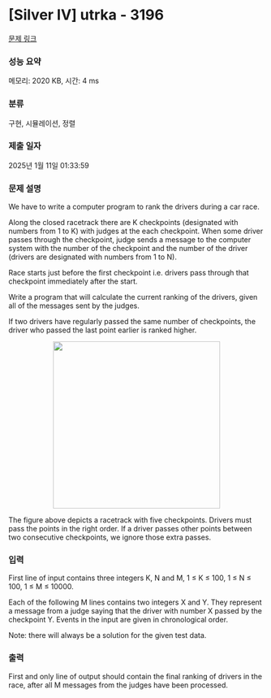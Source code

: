 # [Silver IV] utrka - 3196 

[문제 링크](https://www.acmicpc.net/problem/3196) 

### 성능 요약

메모리: 2020 KB, 시간: 4 ms

### 분류

구현, 시뮬레이션, 정렬

### 제출 일자

2025년 1월 11일 01:33:59

### 문제 설명

<p>We have to write a computer program to rank the drivers during a car race. </p>

<p>Along the closed racetrack there are K checkpoints (designated with numbers from 1 to K) with judges at the each checkpoint. When some driver passes through the checkpoint, judge sends a message to the computer system with the number of the checkpoint and the number of the driver (drivers are designated with numbers from 1 to N). </p>

<p>Race starts just before the first checkpoint i.e. drivers pass through that checkpoint immediately after the start. </p>

<p>Write a program that will calculate the current ranking of the drivers, given all of the messages sent by the judges. </p>

<p>If two drivers have regularly passed the same number of checkpoints, the driver who passed the last point earlier is ranked higher. </p>

<p style="text-align: center;"><img alt="" src="https://upload.acmicpc.net/4a53e988-3d85-41e0-b91f-696b27ec2861/-/preview/" style="width: 329px; height: 329px;"></p>

<p>The figure above depicts a racetrack with five checkpoints. Drivers must pass the points in the right order. If a driver passes other points between two consecutive checkpoints, we ignore those extra passes. </p>

### 입력 

 <p>First line of input contains three integers K, N and M, 1 ≤ K ≤ 100, 1 ≤ N ≤ 100, 1 ≤ M ≤ 10000. </p>

<p>Each of the following M lines contains two integers X and Y. They represent a message from a judge saying that the driver with number X passed by the checkpoint Y. Events in the input are given in chronological order. </p>

<p>Note: there will always be a solution for the given test data. </p>

### 출력 

 <p>First and only line of output should contain the final ranking of drivers in the race, after all M messages from the judges have been processed. </p>

